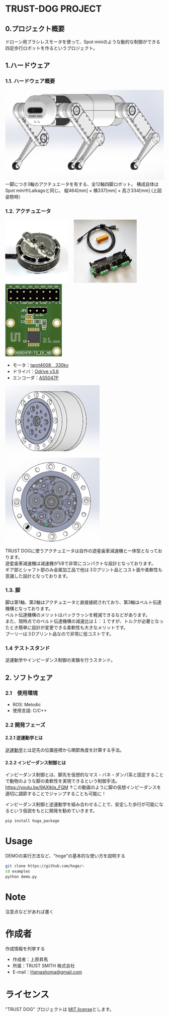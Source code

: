 # TRUST-DOG PROJECT

## 0.プロジェクト概要
ドローン用ブラシレスモータを使って、Spot miniのような動的な制御ができる四足歩行ロボットを作るというプロジェクト。

## 1.ハードウェア
### 1.1. ハードウェア概要
 <img width="600" alt="trust_dog" src="https://github.com/Ohaginia/TRUST-DOG/blob/master/docs/images/trust_dog1.PNG?raw=true">    
一脚につき3軸のアクチュエータを有する、全12軸四脚ロボット。  
構成自体はSpot miniやLaikagoと同じ。  
縦464[mm] × 横337[mm] × 高さ334[mm] (上図姿勢時）

### 1.2. アクチュエータ
 <img width="200" alt="tarot4008" src="https://github.com/Ohaginia/TRUST-DOG/blob/master/docs/images/tarot4008.jpg?raw=true"> 　<img width="200" alt="ODrive" src="https://github.com/Ohaginia/TRUST-DOG/blob/master/docs/images/odrive.jpg?raw=true">  <img width="180" alt="AS5047P" src="https://github.com/Ohaginia/TRUST-DOG/blob/master/docs/images/AS5047P.jpeg?raw=true">  

+ モータ：[tarot4008　330kv](https://www.aliexpress.com/i/32697306634.html)
+ ドライバ：[Odrive v3.6](https://odriverobotics.com/)  
+ エンコーダ：[AS5047P](https://www.mouser.jp/ProductDetail/ams/AS5047P-TS_EK_AB?qs=Rt6VE0PE%2FOfJKFTMKo%252BL0Q%3D%3D)  

<img width="300" alt="actuator1" src="https://github.com/Ohaginia/TRUST-DOG/blob/master/docs/images/actuator_tsd.PNG?raw=true">   <img width="300" alt="acuator2" src="https://github.com/Ohaginia/TRUST-DOG/blob/master/docs/images/actuator2_tsd.PNG?raw=true">  
TRUST DOGに使うアクチュエータは自作の遊星歯車減速機と一体型となっております。  
遊星歯車減速機は減速機が1/8で非常にコンパクトな設計となっております。  
ギア部とシャフト部のみ金属加工品で他は３Dプリント品とコスト面や柔軟性も意識した設計となっております。

### 1.3. 脚
脚は第1軸、第2軸はアクチュエータと直接接続されており、第3軸はベルト伝達機構となっております。  
ベルト伝達機構のメリットはバックラッシを軽減できるなどがあります。  
また、現時点でのベルト伝達機構の減速比は１：１ですが、トルクが必要となったとき簡単に設計が変更できる柔軟性も大きなメリットです。  
プーリーは３Dプリント品なので非常に低コストです。

### 1.4 テストスタンド
逆運動学やインピーダンス制御の実験を行うスタンド。

## 2. ソフトウェア
### 2.1　使用環境
+ ROS: Melodic
+ 使用言語: C/C++

### 2.2 開発フェーズ


#### 2.2.1 逆運動学とは
[逆運動学](https://en.wikipedia.org/wiki/Inverse_kinematics)とは足先の位置座標から関節角度を計算する手法。


#### 2.2.2 インピーダンス制御とは
インピーダンス制御とは、脚先を仮想的なマス・バネ・ダンパ系と固定することで動物のような脚の柔軟性を実現できるという制御手法。
https://youtu.be/9AXlkIq_FQM
↑この動画のように脚の仮想インピーダンスを適切に調節することでジャンプすることも可能に！

インピーダンス制御と逆運動学を組み合わせることで、安定した歩行が可能になるという仮説をもとに開発を勧めていきます。



```bash
pip install huga_package
```

# Usage

DEMOの実行方法など、"hoge"の基本的な使い方を説明する

```bash
git clone https://github.com/hoge/~
cd examples
python demo.py
```

# Note

注意点などがあれば書く

# 作成者

作成情報を列挙する

* 作成者：上原昇馬
* 所属：TRUST SMITH 株式会社
* E-mail：Hamashoma@gmail.com

# ライセンス

"TRUST DOG" プロジェクトは [MIT license](https://en.wikipedia.org/wiki/MIT_License)とします。
